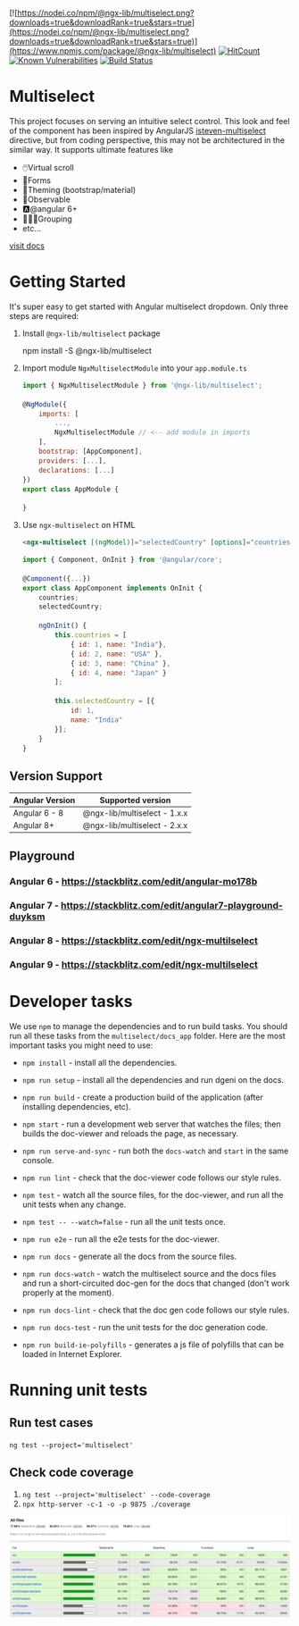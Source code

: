 [![https://nodei.co/npm/@ngx-lib/multiselect.png?downloads=true&downloadRank=true&stars=true](https://nodei.co/npm/@ngx-lib/multiselect.png?downloads=true&downloadRank=true&stars=true)](https://www.npmjs.com/package/@ngx-lib/multiselect) [![HitCount](http://hits.dwyl.com/ngx-lib/multiselect.svg)](http://hits.dwyl.com/ngx-lib/multiselect.svg) [![Known Vulnerabilities](https://snyk.io/test/github/ngx-lib/multiselect/badge.svg?targetFile=package.json)](https://snyk.io/test/github/ngx-lib/multiselect?targetFile=package.json) [![Build Status](https://travis-ci.com/ngx-lib/multiselect.svg?branch=master)](https://travis-ci.com/ngx-lib/multiselect)

# Multiselect

This project focuses on serving an intuitive select control. This look and feel of the component has been inspired by AngularJS [isteven-multiselect](http://isteven.github.io/angular-multi-select) directive, but from coding perspective, this may not be architectured in the similar way.
It supports ultimate features like

- 🖱️Virtual scroll
- 📃Forms
- 🎨Theming (bootstrap/material)
- 👀Observable
- 🅰️@angular 6+
- 👨‍👧‍👧Grouping
- etc...

[visit docs](https://ngx-lib.github.io/multiselect/)

# Getting Started

<ms-single-select></ms-single-select>

It's super easy to get started with Angular multiselect dropdown. Only three steps are required:

1.  Install `@ngx-lib/multiselect` package

    <code-example language="sh" class="code-shell">
    npm install -S @ngx-lib/multiselect
    </code-example>

2.  Import module `NgxMultiselectModule` into your `app.module.ts`

    ```js
    import { NgxMultiselectModule } from '@ngx-lib/multiselect';

    @NgModule({
        imports: [
            ...,
            NgxMultiselectModule // <-- add module in imports
        ],
        bootstrap: [AppComponent],
        providers: [...],
        declarations: [...]
    })
    export class AppModule {

    }
    ```

3)  Use `ngx-multiselect` on HTML

    ```html
    <ngx-multiselect [(ngModel)]="selectedCountry" [options]="countries" ngDefaultControl> </ngx-multiselect>
    ```

    ```js
    import { Component, OnInit } from '@angular/core';

    @Component({...})
    export class AppComponent implements OnInit {
        countries;
        selectedCountry;

        ngOnInit() {
            this.countries = [
                { id: 1, name: "India"},
                { id: 2, name: "USA" },
                { id: 3, name: "China" },
                { id: 4, name: "Japan" }
            ];

            this.selectedCountry = [{
                id: 1,
                name: "India"
            }];
        }
    }
    ```

## Version Support

| Angular Version | Supported version            |
| --------------- | ---------------------------- |
| Angular 6 - 8   | @ngx-lib/multiselect - 1.x.x |
| Angular 8+      | @ngx-lib/multiselect - 2.x.x |

## Playground

### Angular 6 - https://stackblitz.com/edit/angular-mo178b

### Angular 7 - https://stackblitz.com/edit/angular7-playground-duyksm

### Angular 8 - https://stackblitz.com/edit/ngx-multilselect

### Angular 9 - https://stackblitz.com/edit/ngx-multilselect

# Developer tasks

We use `npm` to manage the dependencies and to run build tasks.
You should run all these tasks from the `multiselect/docs_app` folder.
Here are the most important tasks you might need to use:

- `npm install` - install all the dependencies.
- `npm run setup` - install all the dependencies and run dgeni on the docs.

- `npm run build` - create a production build of the application (after installing dependencies, etc).

- `npm start` - run a development web server that watches the files; then builds the doc-viewer and reloads the page, as necessary.
- `npm run serve-and-sync` - run both the `docs-watch` and `start` in the same console.
- `npm run lint` - check that the doc-viewer code follows our style rules.
- `npm test` - watch all the source files, for the doc-viewer, and run all the unit tests when any change.
- `npm test -- --watch=false` - run all the unit tests once.
- `npm run e2e` - run all the e2e tests for the doc-viewer.

- `npm run docs` - generate all the docs from the source files.
- `npm run docs-watch` - watch the multiselect source and the docs files and run a short-circuited doc-gen for the docs that changed (don't work properly at the moment).
- `npm run docs-lint` - check that the doc gen code follows our style rules.
- `npm run docs-test` - run the unit tests for the doc generation code.

- `npm run build-ie-polyfills` - generates a js file of polyfills that can be loaded in Internet Explorer.

# Running unit tests

## Run test cases

`ng test --project='multiselect'`

## Check code coverage

1. `ng test --project='multiselect' --code-coverage`
2. `npx http-server -c-1 -o -p 9875 ./coverage`

![alt text](https://raw.githubusercontent.com/ngx-lib/multiselect/master/code-coverage.png)
